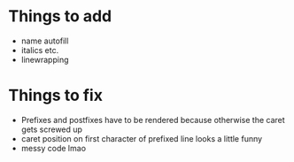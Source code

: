 # Things to add
- name autofill
- italics etc.
- linewrapping

# Things to fix
- Prefixes and postfixes have to be rendered because otherwise the caret gets screwed up
- caret position on first character of prefixed line looks a little funny
- messy code lmao
